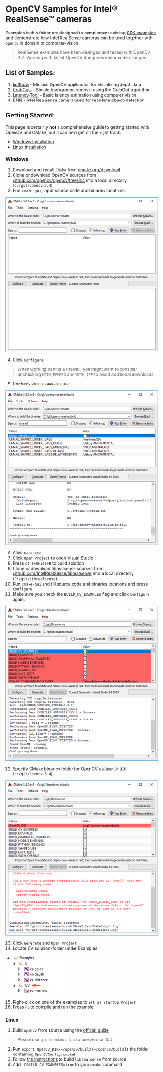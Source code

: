 # OpenCV Samples for Intel® RealSense™ cameras
Examples in this folder are designed to complement existing [SDK examples](../../examples) and demonstrate how Intel RealSense cameras can be used together with `opencv` in domain of computer-vision. 

> RealSense examples have been desinged and tested with OpenCV 3.2.
> Working with latest OpenCV 4 requires minor code changes
 
## List of Samples:
1. [ImShow](./imshow) - Minimal OpenCV application for visualizing depth data
2. [GrabCuts](./grabcuts) - Simple background removal using the GrabCut algorithm
3. [Latency-Tool](./latency-tool) - Basic latency estimation using computer vision
3. [DNN](./dnn) - Intel RealSense camera used for real-time object-detection

## Getting Started:
This page is certainly **not** a comprehensive guide to getting started with OpenCV and CMake, but it can help get on the right track. 

* [Windows Installation](#windows)
* [Linux Installation](#linux)

### Windows
1. Download and install `CMake` from [cmake.org/download](https://cmake.org/download/)
2. Clone or download OpenCV sources from [github.com/opencv/opencv/tree/3.4](https://github.com/opencv/opencv/tree/3.4) into a local directory (`C:/git/opencv-3.4`)
3. Run `cmake-gui`, input source code and binaries locations: 

<p align="center"><img src="res/1.PNG" /></p>

4. Click `Configure`
> When working behind a firewall, you might want to consider unchecking `WITH_FFMPEG` and `WITH_IPP` to avoid additional downloads
5. Uncheck `BUILD_SHARED_LIBS`: 

<p align="center"><img src="res/2.PNG" /></p>

6. Click `Generate`
7. Click `Open Project` to open Visual Studio
8. Press `Ctrl+Shift+B` to build solution
9. Clone or download librealsense sources from [github.com/IntelRealSense/librealsense](https://github.com/IntelRealSense/librealsense) into a local directory (`C:/git/librealsense`)
10. Run `cmake-gui` and fill source code and binaries locations and press `Configure`
11. Make sure you check the `BUILD_CV_EXAMPLES` flag and click `Configure` again:

<p align="center"><img src="res/3.PNG" /></p>

12. Specify CMake binaries folder for OpenCV as `OpenCV_DIR` (`c:/git/opencv-3.4`)

<p align="center"><img src="res/4.PNG" /></p>

13. Click `Generate` and `Open Project`
14. Locate CV solution-folder under Examples

<img src="res/5.PNG" />

15. Right-click on one of the examples to `Set as StartUp Project`
16. Press `F5` to compile and run the example


### Linux

1. Build `opencv` from source using the [official guide](https://docs.opencv.org/trunk/d7/d9f/tutorial_linux_install.html)
> Please use `git checkout 3.4` to use version 3.4

2. Run `export OpenCV_DIR=~/opencv/build` (`~/opencv/build` is the folder containing `OpenCVConfig.cmake`)
3. Follow [the instructions](https://github.com/IntelRealSense/librealsense/blob/master/doc/installation.md) to build `librealsense` from source
4. Add `-DBUILD_CV_EXAMPLES=true` to your `cmake` command
